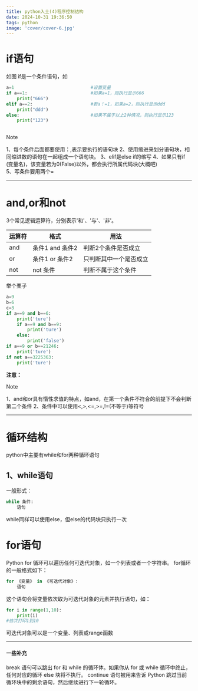 ```yaml
---
title: python入土(4)程序控制结构
date: 2024-10-31 19:36:50
tags: python
image: 'cover/cover-6.jpg'
---
```


# if语句

如图
if是一个条件语句，如

```python
a=1                             #设置变量
if a==1:                        #如果a=1，则执行显示666
	print("666")
elif a==2:                      #若a！=1，如果a=2，则执行显示ddd
    print("ddd")
else:                           #如果不属于以上2种情况，则执行显示123
    print("123")
	
```

> [!NOTE]
>
> 1、每个条件后面都要使用：,表示要执行的语句块
> 2、使用缩进来划分语句块，相同缩进数的语句在一起组成一个语句块。
> 3、elif是else if的缩写
> 4、如果只有if (变量名)，该变量若为0(False)以外，都会执行所属代码块(大概吧)\
> 5、写条件要用两个=

-------------------------------------------------------------

# and,or和not

3个常见逻辑运算符，分别表示'和'、'与'、'非'。

| 运算符 | 格式            | 用法                   |
| ------ | --------------- | ---------------------- |
| and    | 条件1 and 条件2 | 判断2个条件是否成立    |
| or     | 条件1 or 条件2  | 只判断其中一个是否成立 |
| not    | not 条件        | 判断不属于这个条件     |

举个栗子

```python
a=9
b=6
c=3
if a==9 and b==6:
    print('ture')
    if a==9 and b==9:
        print('ture')
    else:
        print('false')
if a==9 or b==21246:
    print('ture')
if not a==3225363:
    print('ture')
```

**注意：**

> [!NOTE]
>
> 1、and和or具有惰性求值的特点，如and，在第一个条件不符合的前提下不会判断第二个条件
> 2、条件中可以使用<,>,<=,>=,!=(不等于)等符号

----------------------------------------------------------

# 循环结构

python中主要有while和for两种循环语句

## 1、while语句

一般形式：

```python
while 条件:
    语句
```

while同样可以使用else，但else的代码块只执行一次

# for语句

Python for 循环可以遍历任何可迭代对象，如一个列表或者一个字符串。
for循环的一般格式如下：

```python
for 《变量》 in 《可迭代对象》:
	语句
```

这个语句会将变量依次取为可迭代对象的元素并执行语句，如：

```python
for i in range(1,10):
	print(i)
#依次打印1到10
```

可迭代对象可以是一个变量、列表或range函数

------------------------------------------

#### 一些补充

break 语句可以跳出 for 和 while 的循环体。如果你从 for 或 while 循环中终止，任何对应的循环 else 块将不执行。
continue 语句被用来告诉 Python 跳过当前循环块中的剩余语句，然后继续进行下一轮循环。
